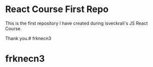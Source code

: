 <h1> React Course First Repo</h1>

This is the first repository I have created during isveckrali's JS React Course.

Thank you.# frknecn3
# frknecn3
